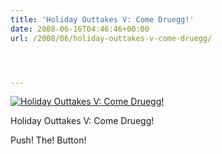 ```yaml
---
title: 'Holiday Outtakes V: Come Druegg!'
date: 2008-06-16T04:46:46+00:00
url: /2008/06/holiday-outtakes-v-come-druegg/




---
```

<div class="flickr">
  <a href="http://www.flickr.com/photos/schreibblogade/2584167635/" title="Holiday Outtakes V: Come Druegg!"><img src="//farm4.static.flickr.com/3189/2584167635_87c211b345.jpg" alt="Holiday Outtakes V: Come Druegg!" /></a></p>

  <p>
    Holiday Outtakes V: Come Druegg!
  </p>
</div>

Push! The! Button!

